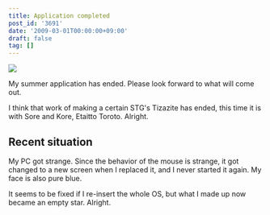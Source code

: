 ```yaml
---
title: Application completed
post_id: '3691'
date: '2009-03-01T00:00:00+09:00'
draft: false
tag: []
---
```


![](/image/illustrations/mono/2008/C76_s.png)

My summer application has ended. Please look forward to what will come out.

I think that work of making a certain STG's Tizazite has ended, this time it is with Sore and Kore, Etaitto Toroto. Alright.

## Recent situation

My PC got strange. Since the behavior of the mouse is strange, it got changed to a new screen when I replaced it, and I never started it again. My face is also pure blue.

It seems to be fixed if I re-insert the whole OS, but what I made up now became an empty star. Alright.